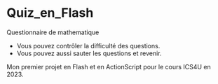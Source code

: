# Quiz_en_Flash
Questionnaire de mathematique
 - Vous pouvez contrôler la difficulté des questions.
 - Vous pouvez aussi sauter les questions et revenir.
   
Mon premier projet en Flash et en ActionScript pour le cours ICS4U en 2023.
